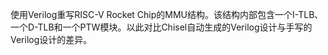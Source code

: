 使用Verilog重写RISC-V Rocket
Chip的MMU结构。该结构内部包含一个I-TLB、一个D-TLB和一个PTW模块。以此对比Chisel自动生成的Verilog设计与手写的Verilog设计的差异。
